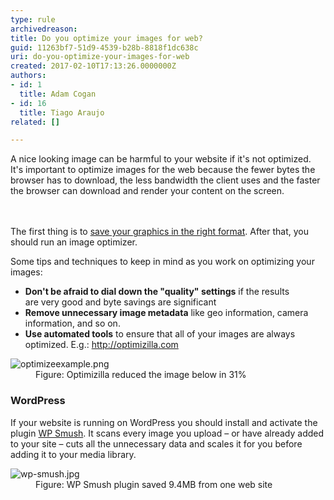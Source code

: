 ```yaml
---
type: rule
archivedreason: 
title: Do you optimize your images for web?
guid: 11263bf7-51d9-4539-b28b-8818f1dc638c
uri: do-you-optimize-your-images-for-web
created: 2017-02-10T17:13:26.0000000Z
authors:
- id: 1
  title: Adam Cogan
- id: 16
  title: Tiago Araujo
related: []

---
```



A nice looking image can be harmful to your website if it's not optimized. It's important to optimize images for the web because the fewer bytes the browser has to download, the less bandwidth the client uses&#160;and the faster the browser can download and render your content on the screen.​<br>
<br><excerpt class='endintro'></excerpt><br>
<p>The first&#160;thing is to <a href="/_layouts/15/FIXUPREDIRECT.ASPX?WebId=3dfc0e07-e23a-4cbb-aac2-e778b71166a2&amp;TermSetId=07da3ddf-0924-4cd2-a6d4-a4809ae20160&amp;TermId=b31a3b62-54d2-4726-a246-5f6d01766eb4">save your graphics in the right format</a>. After that, you should run an image optimizer.&#160;<br></p><p>Some tips and techniques to keep in mind as you work on optimizing your images&#58;<br></p><ul><li> 
      <b style="background-color&#58;initial;">Don't be afraid to dial down the &quot;quality&quot; settings</b><span style="background-color&#58;initial;"> if the results are&#160;very good and byte savings are significant</span><br></li><li>
      <b>Remove unnecessary image metadata</b>&#160;like&#160;geo information, camera information, and so on.&#160;<br></li><li> 
      <b>Use</b><b> automated tools</b> to&#160;ensure that all of your images are always optimized. E.g.&#58; <a href="http&#58;//optimizilla.com/" target="_blank">http&#58;//optimizilla.com​ </a> 

   </li></ul><dl class="image"><dt> <img src="/PublishingImages/optimizeexample.png" alt="optimizeexample.png" /> </dt><dd>Figure&#58; Optimizilla reduced the image below in 31%<br></dd></dl> 
<h3 class="ssw15-rteElement-H3">WordPress <br></h3><p>If your website is running on WordPress you should install and activate the plugin <a href="https&#58;//wordpress.org/plugins/wp-smushit/" target="_blank">WP Smush</a>. It scans every image you upload – or have already added to your site – cuts all the unnecessary data and scales it for you before adding it to your media library. <br></p><dl class="image"><dt> <img src="/PublishingImages/wp-smush.jpg" alt="wp-smush.jpg" /> <br>
   </dt><dd>Figure&#58; WP Smush plugin saved 9.4MB from one web site</dd></dl>


